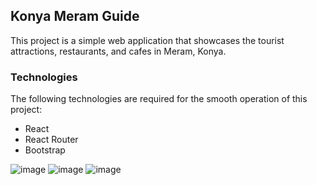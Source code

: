 ## Konya Meram Guide
This project is a simple web application that showcases the tourist attractions, restaurants, and cafes in Meram, Konya.

### Technologies
The following technologies are required for the smooth operation of this project:

- React
- React Router
- Bootstrap

![image](https://github.com/OsmanGndz/MEGA_Education/assets/98581733/b36bfc08-473b-4e26-ae23-500e608111c5)
![image](https://github.com/OsmanGndz/MEGA_Education/assets/98581733/c20b380c-68c0-4480-b3ca-b2cfd14f60ae)
![image](https://github.com/OsmanGndz/MEGA_Education/assets/98581733/8c5e8249-69fb-4fc1-a39f-4de7cda95b21)
